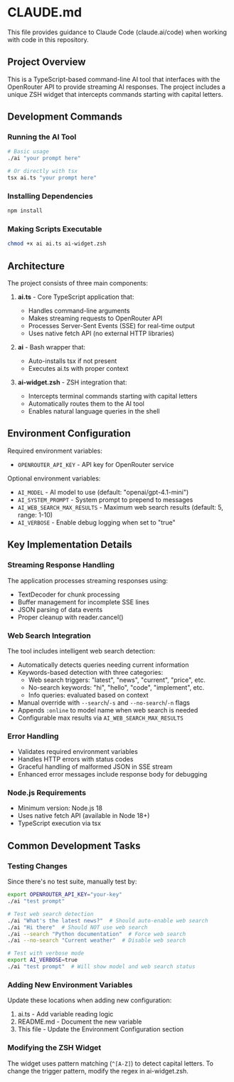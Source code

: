 # CLAUDE.md

This file provides guidance to Claude Code (claude.ai/code) when working with code in this repository.

## Project Overview

This is a TypeScript-based command-line AI tool that interfaces with the OpenRouter API to provide streaming AI responses. The project includes a unique ZSH widget that intercepts commands starting with capital letters.

## Development Commands

### Running the AI Tool
```bash
# Basic usage
./ai "your prompt here"

# Or directly with tsx
tsx ai.ts "your prompt here"
```

### Installing Dependencies
```bash
npm install
```

### Making Scripts Executable
```bash
chmod +x ai ai.ts ai-widget.zsh
```

## Architecture

The project consists of three main components:

1. **ai.ts** - Core TypeScript application that:
   - Handles command-line arguments
   - Makes streaming requests to OpenRouter API
   - Processes Server-Sent Events (SSE) for real-time output
   - Uses native fetch API (no external HTTP libraries)

2. **ai** - Bash wrapper that:
   - Auto-installs tsx if not present
   - Executes ai.ts with proper context

3. **ai-widget.zsh** - ZSH integration that:
   - Intercepts terminal commands starting with capital letters
   - Automatically routes them to the AI tool
   - Enables natural language queries in the shell

## Environment Configuration

Required environment variables:
- `OPENROUTER_API_KEY` - API key for OpenRouter service

Optional environment variables:
- `AI_MODEL` - AI model to use (default: "openai/gpt-4.1-mini")
- `AI_SYSTEM_PROMPT` - System prompt to prepend to messages
- `AI_WEB_SEARCH_MAX_RESULTS` - Maximum web search results (default: 5, range: 1-10)
- `AI_VERBOSE` - Enable debug logging when set to "true"

## Key Implementation Details

### Streaming Response Handling
The application processes streaming responses using:
- TextDecoder for chunk processing
- Buffer management for incomplete SSE lines
- JSON parsing of data events
- Proper cleanup with reader.cancel()

### Web Search Integration
The tool includes intelligent web search detection:
- Automatically detects queries needing current information
- Keywords-based detection with three categories:
  - Web search triggers: "latest", "news", "current", "price", etc.
  - No-search keywords: "hi", "hello", "code", "implement", etc.
  - Info queries: evaluated based on context
- Manual override with `--search`/`-s` and `--no-search`/`-n` flags
- Appends `:online` to model name when web search is needed
- Configurable max results via `AI_WEB_SEARCH_MAX_RESULTS`

### Error Handling
- Validates required environment variables
- Handles HTTP errors with status codes
- Graceful handling of malformed JSON in SSE stream
- Enhanced error messages include response body for debugging

### Node.js Requirements
- Minimum version: Node.js 18
- Uses native fetch API (available in Node 18+)
- TypeScript execution via tsx

## Common Development Tasks

### Testing Changes
Since there's no test suite, manually test by:
```bash
export OPENROUTER_API_KEY="your-key"
./ai "test prompt"

# Test web search detection
./ai "What's the latest news?"  # Should auto-enable web search
./ai "Hi there"  # Should NOT use web search
./ai --search "Python documentation"  # Force web search
./ai --no-search "Current weather"  # Disable web search

# Test with verbose mode
export AI_VERBOSE=true
./ai "test prompt"  # Will show model and web search status
```

### Adding New Environment Variables
Update these locations when adding new configuration:
1. ai.ts - Add variable reading logic
2. README.md - Document the new variable
3. This file - Update the Environment Configuration section

### Modifying the ZSH Widget
The widget uses pattern matching (`^[A-Z]`) to detect capital letters. To change the trigger pattern, modify the regex in ai-widget.zsh.